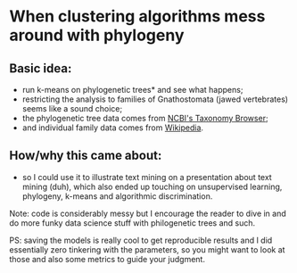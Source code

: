 # When clustering algorithms mess around with phylogeny

## Basic idea: 

* run k-means on phylogenetic trees* and see what happens;
* restricting the analysis to families of Gnathostomata (jawed vertebrates) seems like a sound choice;
* the phylogenetic tree data comes from [NCBI's Taxonomy Browser](https://www.ncbi.nlm.nih.gov/Taxonomy/);
* and individual family data comes from [Wikipedia](https://en.wikipedia.org).

## How/why this came about:

* so I could use it to illustrate text mining on a presentation about text mining (duh), which also ended up touching on unsupervised learning, phylogeny, k-means and algorithmic discrimination.

Note: code is considerably messy but I encourage the reader to dive in and do more funky data science stuff with philogenetic trees and such.

PS: saving the models is really cool to get reproducible results and I did essentially zero tinkering with the parameters, so you might want to look at those and also some metrics to guide your judgment.